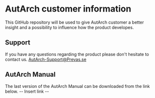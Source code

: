 # AutArch customer information
This GitHub repository will be used to give AutArch customer a better insight and a possibility to influence how the product developes.

## Support
If you have any questions regarding the product please don't hesitate to contact us.
 AutArch-Support@Prevas.se

## AutArch Manual
The last version of the AutArch Manual can be downloaded from the link below.
-- Insert link --
